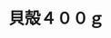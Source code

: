 ---
title: 貝殻４００ｇ
description: 
lang: ja
layout: product-page
id: prod_DdbXdLHl9bRTse
priority: 16
説明: 
価格: 800
在庫: 5
images:
  - src: https://seaglass.xyz/images/%E8%B2%9D%E6%AE%BB%EF%BC%94%EF%BC%90%EF%BC%90%EF%BD%871.jpg
  - src: https://seaglass.xyz/images/%E8%B2%9D%E6%AE%BB%EF%BC%94%EF%BC%90%EF%BC%90%EF%BD%872.jpg
  - src: https://seaglass.xyz/images/%E8%B2%9D%E6%AE%BB%EF%BC%94%EF%BC%90%EF%BC%90%EF%BD%873.jpg
---